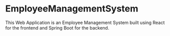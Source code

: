 # EmployeeManagementSystem
This Web Application is an Employee Management System built using React for the frontend and Spring Boot for the backend.
  
